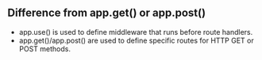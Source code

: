 ## Difference from app.get() or app.post()
- app.use() is used to define middleware that runs before route handlers.
- app.get()/app.post() are used to define specific routes for HTTP GET or POST methods.